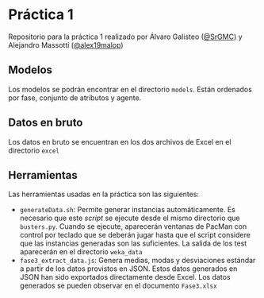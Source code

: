# Práctica 1

Repositorio para la práctica 1 realizado por Álvaro Galisteo ([@SrGMC](https://github.com/SrGMC)) y Alejandro Massotti ([@alex19malop](https://github.com/alex19malop))

## Modelos

Los modelos se podrán encontrar en el directorio `models`. Están ordenados por fase, conjunto de atributos y agente.

## Datos en bruto

Los datos en bruto se encuentran en los dos archivos de Excel en el directorio `excel`

## Herramientas

Las herramientas usadas en la práctica son las siguientes:

- `generateData.sh`: Permite generar instancias automáticamente. Es necesario que este _script_ se ejecute desde el mismo directorio que `busters.py`. Cuando se ejecute, aparecerán ventanas de PacMan con control por teclado que se deberán jugar hasta que el script considere que las instancias generadas son las suficientes. La salida de los test aparecerán en el directorio `weka_data`
- `fase3_extract_data.js`: Genera medias, modas y desviaciones estándar a partir de los datos provistos en JSON. Estos datos generados en JSON han sido exportados directamente desde Excel. Los datos generados se pueden observar en el documento `Fase3.xlsx`
